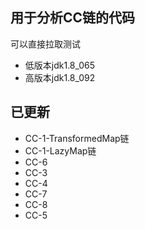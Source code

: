 ## 用于分析CC链的代码
可以直接拉取测试
- 低版本jdk1.8_065
- 高版本jdk1.8_092
## 已更新
- CC-1-TransformedMap链
- CC-1-LazyMap链
- CC-6
- CC-3
- CC-4
- CC-7
- CC-8
- CC-5